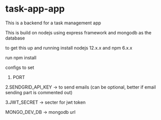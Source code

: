 # task-app-app
This is a backend for a task management app

This is build on nodejs using express framework and mongodb as the database

to get this up and running install nodejs 12.x.x and npm 6.x.x

run npm install

configs to set
1. PORT

2.SENDGRID_API_KEY -> to send emails (can be optional, better if email sending part is commented out)

3.JWT_SECRET -> secter for jwt token

MONGO_DEV_DB -> mongodb url
